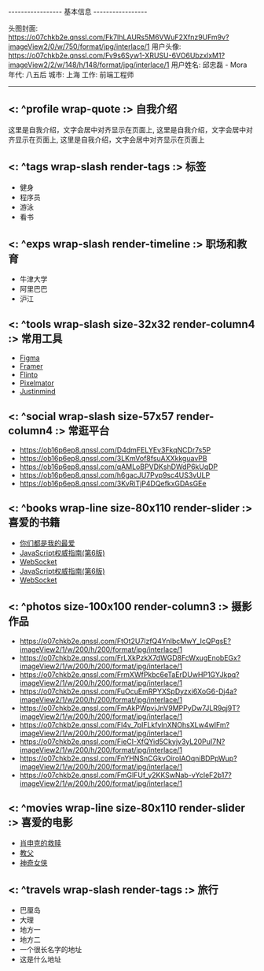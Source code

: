 ----------------- 基本信息 -----------------

头图封面<cover>: https://o07chkb2e.qnssl.com/Fk7IhLAURs5M6VWuF2Xfnz9UFm9v?imageView2/0/w/750/format/jpg/interlace/1
用户头像<avatar>:  https://o07chkb2e.qnssl.com/Fv9s6Syw1-XRUSU-6VO6UbzxlxM1?imageView2/2/w/148/h/148/format/jpg/interlace/1
用户姓名<username>: 邱忠磊 - Mora
年代<age>: 八五后
城市<city>: 上海
工作<job>: 前端工程师

--------------------------------------------

<!-- 下面板块顺序可以根据你自己的需要去调整 -->

## <: ^profile wrap-quote :> 自我介绍

这里是自我介绍，文字会居中对齐显示在页面上, 这里是自我介绍，文字会居中对齐显示在页面上, 这里是自我介绍，文字会居中对齐显示在页面上


## <: ^tags wrap-slash render-tags :> 标签

* 健身
* 程序员
* 游泳
* 看书

## <: ^exps wrap-slash render-timeline :> 职场和教育

<!-- 每行不要超过 16 个汉字 -->

* 牛津大学
* 阿里巴巴
* 沪江

## <: ^tools wrap-slash size-32x32 render-column4 :> 常用工具

<!-- 这里是工作或生活中常用的一个 APP：字段包括正方形Logo图片，和一个APP名称 -->

* [Figma](https://ob16p6ep8.qnssl.com/Wwabnm4SnjKpoatEQ4wyYa)
* [Framer](https://ob16p6ep8.qnssl.com/X5mkesM5hxBSzKAJm2YvM6)
* [Flinto](https://ob16p6ep8.qnssl.com/f6UYtm5KaHuMPxuYYrqUeF)
* [Pixelmator](https://ob16p6ep8.qnssl.com/hWNBxBiYv5aKE92MJjGmbJ)
* [Justinmind](https://ob16p6ep8.qnssl.com/NFpGV9V7kHeUETMiW3tKQ4)

## <: ^social wrap-slash size-57x57 render-column4 :> 常逛平台

<!-- 这里是平台喜欢去访问的一些网站或APP：字段主要是正方形Logo图片 -->

* https://ob16p6ep8.qnssl.com/D4dmFELYEv3FkqNCDr7s5P
* https://ob16p6ep8.qnssl.com/3LKmVof8fsuAXXkkguavPB
* https://ob16p6ep8.qnssl.com/qAMLoBPVDKshDWdP6kUqDP
* https://ob16p6ep8.qnssl.com/h6gacJU7Pyp9sc4US3vULP
* https://ob16p6ep8.qnssl.com/3KvRiTjP4DQefkxGDAsGEe


## <: ^books wrap-line size-80x110 render-slider :> 喜爱的书籍

<!-- 书籍名称和书籍封面（可以去豆瓣上抓封面图片） -->

* [你们都是我的最爱](https://img3.doubanio.com/lpic/s8978202.jpg)
* [JavaScript权威指南(第6版)](https://img3.doubanio.com/lpic/s8958854.jpg)
* [WebSocket](https://img3.doubanio.com/lpic/s28344064.jpg)
* [JavaScript权威指南(第6版)](https://img3.doubanio.com/lpic/s8958854.jpg)
* [WebSocket](https://img3.doubanio.com/lpic/s28344064.jpg)

## <: ^photos size-100x100 render-column3 :> 摄影作品

<!-- 建议放 9 张正方形的图片 -->

* https://o07chkb2e.qnssl.com/FtOt2U7lzfQ4YnIbcMwY_IcQPqsE?imageView2/1/w/200/h/200/format/jpg/interlace/1
* https://o07chkb2e.qnssl.com/FrLXkPzkX7dWGD8FcWxugEnobEGx?imageView2/1/w/200/h/200/format/jpg/interlace/1
* https://o07chkb2e.qnssl.com/FrmXWfPkbc6eTaErDUwHP1GYJkpq?imageView2/1/w/200/h/200/format/jpg/interlace/1
* https://o07chkb2e.qnssl.com/FuOcuEmRPYXSpDyzxi6XoG6-Dj4a?imageView2/1/w/200/h/200/format/jpg/interlace/1
* https://o07chkb2e.qnssl.com/FmAkPWpvjJnV9MPPyDw7JLR9qj9T?imageView2/1/w/200/h/200/format/jpg/interlace/1
* https://o07chkb2e.qnssl.com/Fl4v_7pIFLkfylnXNOhsXLw4wIFm?imageView2/1/w/200/h/200/format/jpg/interlace/1
* https://o07chkb2e.qnssl.com/FieCI-XfQYid5Ckyjv3yL20PuI7N?imageView2/1/w/200/h/200/format/jpg/interlace/1
* https://o07chkb2e.qnssl.com/FnYHNSnCGkvOiroIAOqniBDPpWup?imageView2/1/w/200/h/200/format/jpg/interlace/1
* https://o07chkb2e.qnssl.com/FmGlFUf_y2KKSwNab-vYcIeF2b17?imageView2/1/w/200/h/200/format/jpg/interlace/1


## <: ^movies wrap-line size-80x110 render-slider :> 喜爱的电影

<!-- 电影名称和电影封面（可以去豆瓣上抓电影封面图片） -->

* [肖申克的救赎](https://img3.doubanio.com/view/photo/s_ratio_poster/public/p480747492.jpg)
* [教父](https://img3.doubanio.com/view/photo/s_ratio_poster/public/p2190556185.jpg)
* [神奇女侠](https://img3.doubanio.com/view/photo/s_ratio_poster/public/p2460006593.jpg)

## <: ^travels wrap-slash render-tags :> 旅行

* 巴厘岛
* 大理
* 地方一
* 地方二
* 一个很长名字的地址
* 这是什么地址
